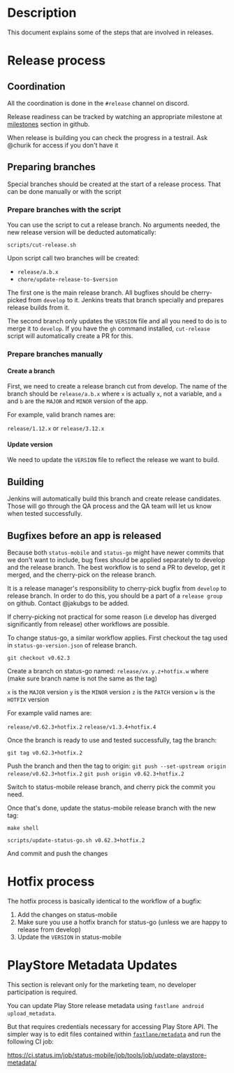 # Description

This document explains some of the steps that are involved in releases.

# Release process

## Coordination

All the coordination is done in the `#release` channel on discord.

Release readiness can be tracked by watching an appropriate milestone at [milestones](https://github.com/status-im/status-mobile/milestones) section in github.

When release is building you can check the progress in a testrail. Ask @churik for access if you don't have it

## Preparing branches
Special branches should be created at the start of a release process. That can be done manually or with the script

### Prepare branches with the script

You can use the script to cut a release branch. No arguments needed, the new release version will be deducted automatically:

`scripts/cut-release.sh`

Upon script call two branches will be created:
- `release/a.b.x`
- `chore/update-release-to-$version`

The first one is the main release branch. All bugfixes should be cherry-picked from `develop` to it.  Jenkins treats that branch specially and prepares release builds from it. 

The second branch only updates the `VERSION` file and all you need to do is to merge it to `develop`. If you have the `gh` command installed, `cut-release` script will automatically create a PR for this.

### Prepare branches manually

#### Create a branch

First, we need to create a release branch cut from develop.
The name of the branch should be `release/a.b.x` where `x` is actually `x`, not a variable, and `a` and `b` are the `MAJOR` and `MINOR` version of the app.

For example, valid branch names are:

`release/1.12.x` or `release/3.12.x`

#### Update version

We need to update the `VERSION` file to reflect the release we want to build.


## Building 

Jenkins will automatically build this branch and create release candidates.
Those will go through the QA process and the QA team will let us know when
tested successfully.

## Bugfixes before an app is released

Because both `status-mobile` and `status-go` might have newer commits that we don't want to include, bug fixes should be applied separately to develop and the release branch.
The best workflow is to send a PR to develop, get it merged, and the cherry-pick on the
release branch.

It is a release manager's responsibility to cherry-pick bugfix from `develop` to release branch. In order to do this, you should be a part of a `release group` on github. Contact @jakubgs to be added.

If cherry-picking not practical for some reason (i.e develop has diverged significantly from release) 
other workflows are possible.

To change status-go, a similar workflow applies.
First checkout the tag used in `status-go-version.json` of release branch.

`git checkout v0.62.3`

Create a branch on status-go named: `release/vx.y.z+hotfix.w` where (make sure branch name is not the same as the tag)

`x` is the `MAJOR` version
`y` is the `MINOR` version
`z` is the `PATCH` version
`w` is the `HOTFIX` version

For example valid names are:

`release/v0.62.3+hotfix.2`
`release/v1.3.4+hotfix.4`

Once the branch is ready to use and tested successfully, tag the branch:

`git tag v0.62.3+hotfix.2` 

Push the branch and then the tag to origin:
`git push --set-upstream origin release/v0.62.3+hotfix.2`
`git push origin v0.62.3+hotfix.2`

Switch to status-mobile release branch, and cherry pick the commit you need.

Once that's done, update the status-mobile release branch with the new tag:

`make shell`

`scripts/update-status-go.sh v0.62.3+hotfix.2`

And commit and push the changes

# Hotfix process

The hotfix process is basically identical to the workflow of a bugfix:

1) Add the changes on status-mobile
2) Make sure you use a hotfix branch for status-go (unless we are happy to release from develop)
3) Update the `VERSION` in status-mobile

# PlayStore Metadata Updates
This section is relevant only for the marketing team, no developer participation is required.

You can update Play Store release metadata using `fastlane android upload_metadata`.

But that requires credentials necessary for accessing Play Store API. The simpler way is to edit files contained within [`fastlane/metadata`](metadata) and run the following CI job:

https://ci.status.im/job/status-mobile/job/tools/job/update-playstore-metadata/
